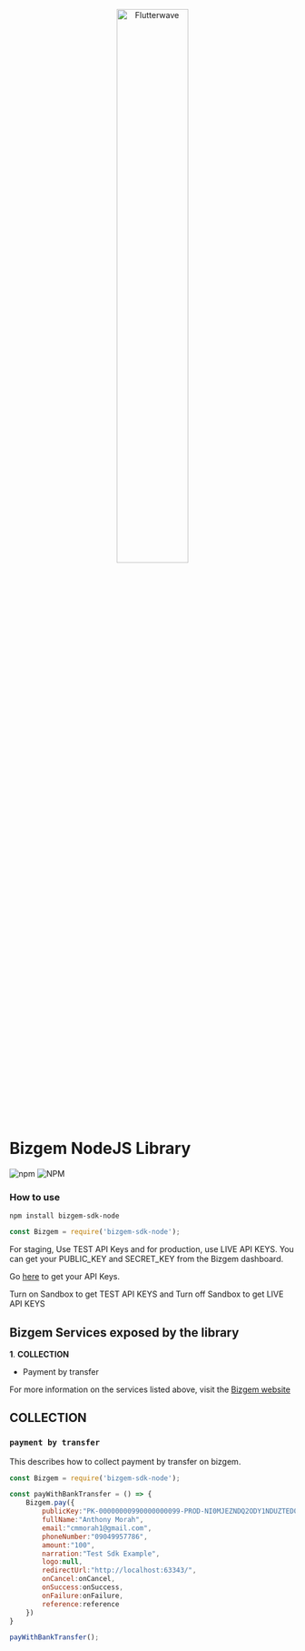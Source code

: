 <p align="center">
    <img title="Flutterwave" src="https://quikgem-repo.s3.amazonaws.com/bizlogotext.png" width="50%"/>
</p>

# Bizgem NodeJS Library

![npm](https://img.shields.io/npm/v/bizgem-sdk-node)
![NPM](https://img.shields.io/npm/l/bizgem-sdk-node)

[comment]: <> (![Node.js Package]&#40;https://github.com/Bizgem/bizgem-sdk-node/workflows/Node.js%20Package/badge.svg&#41;)
[comment]: <> (![npm]&#40;https://img.shields.io/npm/dt/bizgem-sdk-node&#41;)



### How to use

`npm install bizgem-sdk-node`


```javascript
const Bizgem = require('bizgem-sdk-node');

```

For staging, Use TEST API Keys and for production, use LIVE API KEYS.
You can get your PUBLIC_KEY and SECRET_KEY from the Bizgem dashboard.

Go [here](https://dashboard.bizgem.io/settings/settings) to get your API Keys.

Turn on Sandbox to get TEST API KEYS and Turn off Sandbox to get LIVE API KEYS

## Bizgem Services exposed by the library

**1**.  **COLLECTION**

* Payment by transfer

For more information on the services listed above, visit the [Bizgem website](https://bizgem.io)




## COLLECTION


### ```payment by transfer```

This describes how to collect payment by transfer on bizgem.



```javascript
const Bizgem = require('bizgem-sdk-node');

const payWithBankTransfer = () => {
    Bizgem.pay({
        publicKey:"PK-00000000990000000099-PROD-NI0MJEZNDQ2ODY1NDUZTED025282E9CCA968BEEFD98089D3CDAC4053FE49FWBNHAGRIIAFJE",
        fullName:"Anthony Morah",
        email:"cmmorah1@gmail.com",
        phoneNumber:"09049957786",
        amount:"100",
        narration:"Test Sdk Example",
        logo:null,
        redirectUrl:"http://localhost:63343/",
        onCancel:onCancel,
        onSuccess:onSuccess,
        onFailure:onFailure,
        reference:reference
    })
}

payWithBankTransfer();

```